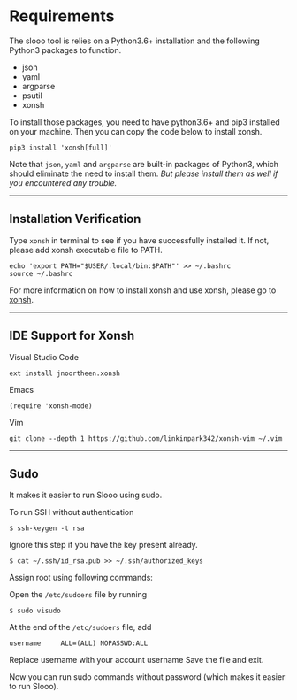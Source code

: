 # Requirements

The slooo tool is relies on a Python3.6+ installation and the following Python3 packages to function.

- json
- yaml
- argparse
- psutil  
- xonsh

To install those packages, you need to have python3.6+ and pip3 installed on your machine.
Then you can copy the code below to install xonsh.

```shell
pip3 install 'xonsh[full]'
```
Note that `json`, `yaml` and `argparse` are built-in packages of Python3, which should eliminate the need to install them. *But please install them as well if you encountered any trouble.*

---
## Installation Verification
Type `xonsh` in terminal to see if you have successfully installed it. If not, please add xonsh executable file to PATH.

```shell
echo 'export PATH="$USER/.local/bin:$PATH"' >> ~/.bashrc
source ~/.bashrc
```


For more information on how to install xonsh and use xonsh, please go to [xonsh](https://xon.sh).

---
## IDE Support for Xonsh

Visual Studio Code
```
ext install jnoortheen.xonsh
```

Emacs
```
(require 'xonsh-mode)
```

Vim
```
git clone --depth 1 https://github.com/linkinpark342/xonsh-vim ~/.vim
```


---
## Sudo 

It makes it easier to run Slooo using sudo.

To run SSH without authentication
```
$ ssh-keygen -t rsa
```
Ignore this step if you have the key present already.

```
$ cat ~/.ssh/id_rsa.pub >> ~/.ssh/authorized_keys
```

Assign root using following commands:

Open the `/etc/sudoers` file by running
```
$ sudo visudo
```

At the end of the `/etc/sudoers` file, add
```
username     ALL=(ALL) NOPASSWD:ALL
```

Replace username with your account username Save the file and exit.

Now you can run sudo commands without password (which makes it easier to run Slooo).
